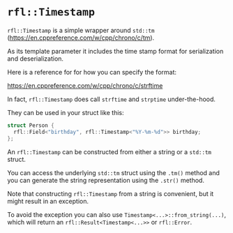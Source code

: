 # `rfl::Timestamp`

`rfl::Timestamp` is a simple wrapper around `std::tm` (https://en.cppreference.com/w/cpp/chrono/c/tm).

As its template parameter it includes the time stamp format for serialization and deserialization.

Here is a reference for for how you can specify the format:

https://en.cppreference.com/w/cpp/chrono/c/strftime

In fact, `rfl::Timestamp` does call `strftime` and `strptime` under-the-hood.

They can be used in your struct like this:

```cpp
struct Person {
  rfl::Field<"birthday", rfl::Timestamp<"%Y-%m-%d">> birthday;
};
```

An `rfl::Timestamp` can be constructed from either a string or a `std::tm` struct.

You can access the underlying `std::tm` struct using the `.tm()` method and you can generate 
the string representation using the `.str()` method.

Note that constructing `rfl::Timestamp` from a string is convenient, but it might result in
an exception.

To avoid the exception you can also use `Timestamp<...>::from_string(...)`, which will
return an `rfl::Result<Timestamp<...>>` or `rfl::Error`.
